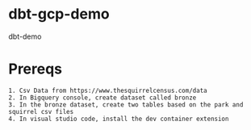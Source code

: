 # dbt-gcp-demo
dbt-demo


# Prereqs

    1. Csv Data from https://www.thesquirrelcensus.com/data
    2. In Bigquery console, create dataset called bronze
    3. In the bronze dataset, create two tables based on the park and squirrel csv files
    4. In visual studio code, install the dev container extension
    
